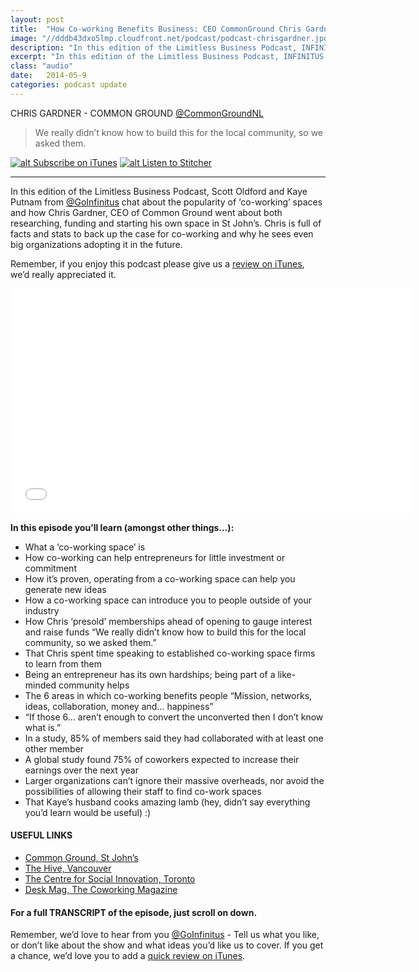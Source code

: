 ```yaml
---
layout: post
title:  "How Co-working Benefits Business: CEO CommonGround Chris Gardner"
image: "//dddb43dxo5lmp.cloudfront.net/podcast/podcast-chrisgardner.jpg"
description: "In this edition of the Limitless Business Podcast, INFINITUS chat about the popularity of ‘co-working’ spaces and how Chris Gardner, CEO of Common Ground went about both researching, funding and starting his own space in St John’s. Chris is full of facts and stats to back up the case for co-working and why he sees even big organizations adopting it in the future." 
excerpt: "In this edition of the Limitless Business Podcast, INFINITUS chat about the popularity of ‘co-working’ spaces and how Chris Gardner, CEO of Common Ground went about both researching, funding and starting his own space in St John’s."
class: "audio"
date:   2014-05-9
categories: podcast update
---
```


CHRIS GARDNER - COMMON GROUND [@CommonGroundNL](http://twitter.com/commongroundNL)

>We really didn’t know how to build this for the local community, so we asked them.

[![alt Subscribe on iTunes](//dddb43dxo5lmp.cloudfront.net/podcast/Subscribe_on_iTunes_Badge_US-UK_110x40_0824.png "Subscribe on iTunes")](https://itunes.apple.com/us/podcast/how-co-working-benefits-business/id873320660?i=309694906&mt=2)
[![alt Listen to Stitcher](//cloudfront.assets.stitcher.com/promo.assets/stitcher-banner-120x90.jpg "Listen to Stitcher")](http://www.stitcher.com/s?eid=33754171&refid=stpr)

*****

In this edition of the Limitless Business Podcast, Scott Oldford and Kaye Putnam from [@GoInfinitus](http://twitter.com/goinfinitus) chat about the popularity of ‘co-working’ spaces and how Chris Gardner, CEO of Common Ground went about both researching, funding and starting his own space in St John’s. Chris is full of facts and stats to back up the case for co-working and why he sees even big organizations adopting it in the future.

Remember, if you enjoy this podcast please give us a [review on iTunes](https://itunes.apple.com/us/podcast/limitless-business-podcast/id873320660?mt=2), we’d really appreciated it.

<iframe style="border: none" src="//html5-player.libsyn.com/embed/episode/id/2814437/height/360/width/640/theme/standard/direction/no/autoplay/no/autonext/no/thumbnail/yes/preload/no/no_addthis/no/" height="360" width="640" scrolling="no"  allowfullscreen webkitallowfullscreen mozallowfullscreen oallowfullscreen msallowfullscreen></iframe>


**In this episode you’ll learn (amongst other things…):**
  
- What a ‘co-working space’ is
- How co-working can help entrepreneurs for little investment or commitment
- How it’s proven, operating from a co-working space can help you generate new ideas
- How a co-working space can introduce you to people outside of your industry
- How Chris ‘presold’ memberships ahead of opening to gauge interest and raise funds “We really didn’t know how to build this for the local community, so we asked them.”
- That Chris spent time speaking to established co-working space firms to learn from them
- Being an entrepreneur has its own hardships; being part of a like-minded community helps
- The 6 areas in which co-working benefits people “Mission, networks, ideas, collaboration, money and… happiness”
- “If those 6… aren’t enough to convert the unconverted then I don’t know what is.”
- In a study, 85% of members said they had collaborated with at least one other member
- A global study found 75% of coworkers expected to increase their earnings over the next year
- Larger organizations can’t ignore their massive overheads, nor avoid the possibilities of allowing their staff to find co-work spaces
- That Kaye’s husband cooks amazing lamb (hey, didn’t say everything you’d learn would be useful) :)



#### USEFUL LINKS
- [Common Ground, St John’s](http://www.workatcommonground.com)
- [The Hive, Vancouver](http://www.hivevancouver.com)
- [The Centre for Social Innovation, Toronto](http://www.socialinnovation.ca)
- [Desk Mag, The Coworking Magazine](http://www.deskmag.com)
 
#### For a full TRANSCRIPT of the episode, just scroll on down.
 
Remember, we’d love to hear from you [@GoInfinitus](http://twitter.com/goinfinitus) - Tell us what you like, or don’t like about the show and what ideas you’d like us to cover. If you get a chance, we’d love you to add a [quick review on iTunes](https://itunes.apple.com/us/podcast/limitless-business-podcast/id873320660?mt=2).